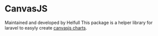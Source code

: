 # CanvasJS

Maintained and developed by Helfull
This package is a helper library for laravel to easyly create [canvasjs charts](http://canvasjs.com).
